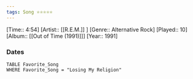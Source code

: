 ```yaml
---
tags: Song ⭐⭐⭐⭐⭐ 
---
```

[Time:: 4:54]
[Artist:: [[R.E.M.]] ]
[Genre:: Alternative Rock]
[Played:: 10]
[Album:: [[Out of Time (1991)]]]
[Year:: 1991]
### Dates
````dataview
TABLE Favorite_Song
WHERE Favorite_Song = "Losing My Religion"
````